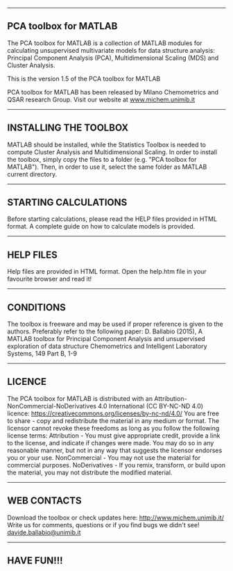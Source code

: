 --------------------------------------------
PCA toolbox for MATLAB
--------------------------------------------
The PCA toolbox for MATLAB is a collection of MATLAB modules for calculating unsupervised multivariate models for data structure analysis: Principal Component Analysis (PCA), Multidimensional Scaling (MDS) and Cluster Analysis.

This is the version 1.5 of the PCA toolbox for MATLAB 

PCA toolbox for MATLAB has been released by Milano Chemometrics and QSAR research Group.
Visit our website at www.michem.unimib.it


--------------------------------------------
INSTALLING THE TOOLBOX
--------------------------------------------
MATLAB should be installed, while the Statistics Toolbox is needed to compute Cluster Analysis and Multidimensional Scaling. In order to install the toolbox, simply copy the files to a folder (e.g. "PCA toolbox for MATLAB"). Then, in order to use it, select the same folder as MATLAB current directory.


--------------------------------------------
STARTING CALCULATIONS
--------------------------------------------
Before starting calculations, please read the HELP files provided in HTML format.
A complete guide on how to calculate models is provided.


--------------------------------------------
HELP FILES
--------------------------------------------
Help files are provided in HTML format. Open the help.htm file in your favourite browser and read it!


--------------------------------------------
CONDITIONS
--------------------------------------------
The toolbox is freeware and may be used if proper reference is given to the authors. Preferably refer to the following paper:
D. Ballabio (2015), A MATLAB toolbox for Principal Component Analysis and unsupervised exploration of data structure
Chemometrics and Intelligent Laboratory Systems, 149 Part B, 1-9


--------------------------------------------
LICENCE
--------------------------------------------
The PCA toolbox for MATLAB is distributed with an Attribution-NonCommercial-NoDerivatives 4.0 International (CC BY-NC-ND 4.0) licence: 
https://creativecommons.org/licenses/by-nc-nd/4.0/
You are free to share - copy and redistribute the material in any medium or format. The licensor cannot revoke these freedoms as long as you follow the following license terms:
Attribution - You must give appropriate credit, provide a link to the license, and indicate if changes were made. You may do so in any reasonable manner, but not in any way that suggests the licensor endorses you or your use.
NonCommercial - You may not use the material for commercial purposes.
NoDerivatives - If you remix, transform, or build upon the material, you may not distribute the modified material.


--------------------------------------------
WEB CONTACTS
--------------------------------------------
Download the toolbox or check updates here: http://www.michem.unimib.it/
Write us for comments, questions or if you find bugs we didn't see!
davide.ballabio@unimib.it


--------------------------------------------
HAVE FUN!!!
--------------------------------------------


